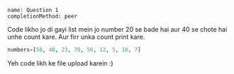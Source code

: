 ```ngMeta
name: Question 1
completionMethod: peer
```

Code likho jo di gayi list mein jo number 20 se bade hai aur 40 se chote hai unhe count kare. Aur firr unka count print kare.

```python
numbers=[50, 40, 23, 70, 56, 12, 5, 10, 7]
```

Yeh code likh ke file upload karein :)